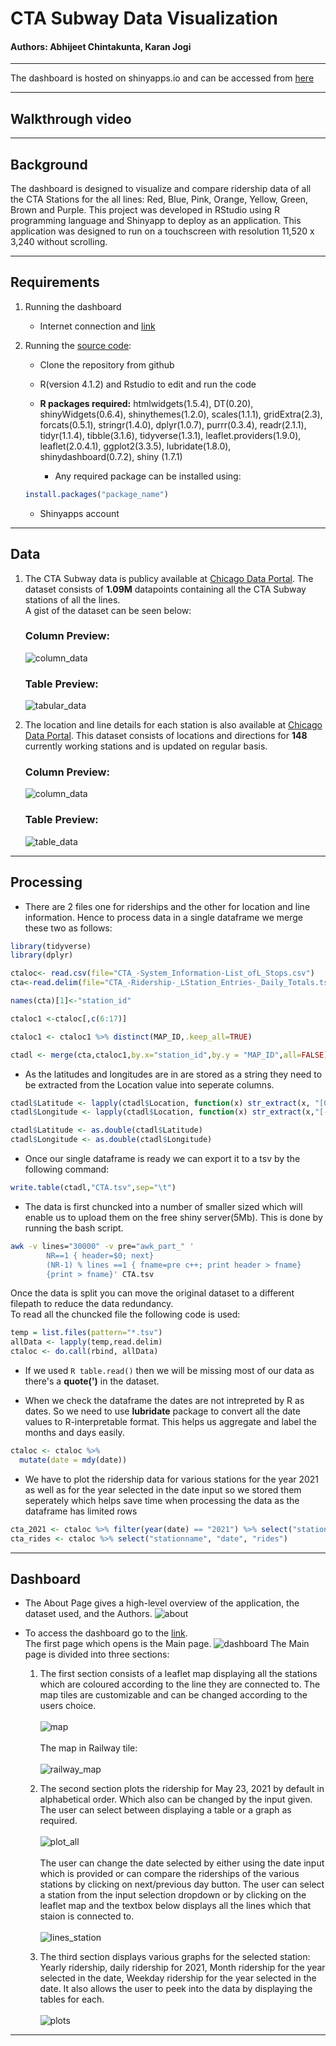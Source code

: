 # CTA Subway Data Visualization
#### Authors: Abhijeet Chintakunta, Karan Jogi

___

The dashboard is hosted on shinyapps.io and can be accessed from [here](https://abhijeet2596.shinyapps.io/Project2/)


___
## Walkthrough video

___
## Background
  
The dashboard is designed to visualize and compare ridership data of all the CTA Stations for the all lines: Red, Blue, Pink, Orange, Yellow, Green, Brown and Purple. This project was developed in RStudio using R programming language and Shinyapp to deploy as an application. This application was designed to run on a touchscreen with resolution 11,520 x 3,240 without scrolling.

  
___

## Requirements

1. Running the dashboard
    * Internet connection and [link](https://karanjogi.shinyapps.io/Chicago-CTA-Subway/)

2. Running the [source code](https://github.com/karanjogi/Chicago-CTA-Subway):
    * Clone the repository from github
    * R(version 4.1.2) and Rstudio to edit and run the code
    * **R packages required:** htmlwidgets(1.5.4), DT(0.20), shinyWidgets(0.6.4), shinythemes(1.2.0), scales(1.1.1), gridExtra(2.3), forcats(0.5.1), stringr(1.4.0), dplyr(1.0.7), purrr(0.3.4), readr(2.1.1), tidyr(1.1.4), tibble(3.1.6), tidyverse(1.3.1), leaflet.providers(1.9.0), leaflet(2.0.4.1), ggplot2(3.3.5), lubridate(1.8.0), shinydashboard(0.7.2), shiny (1.7.1)            


        * Any required package can be installed using:  
          
    ```R
    install.packages("package_name")
    ```
    * Shinyapps account

___

## Data
1. The CTA Subway data is publicy available at [Chicago Data Portal](https://data.cityofchicago.org/Transportation/CTA-Ridership-L-Station-Entries-Daily-Totals/5neh-572f). The dataset consists of **1.09M** datapoints containing all the CTA Subway stations of all the lines.  
A gist of the dataset can be seen below:  
    ### Column Preview:
    ![column_data](/images/posts/cta_subway/columns_data.png)

    ### Table Preview:
    ![tabular_data](/images/posts/cta_subway/table_preview.png)

2. The location and line details for each station is also available at [Chicago Data Portal](https://data.cityofchicago.org/Transportation/CTA-System-Information-List-of-L-Stops/8pix-ypme). This dataset consists of locations and directions for **148** currently working stations and is updated on regular basis.
    ### Column Preview:
    ![column_data](/images/posts/Project_2/column_data.png)

    ### Table Preview:
    ![table_data](/images/posts/Project_2/table_data.png)


___
## Processing
* There are 2 files one for riderships and the other for location and line information. Hence to process data in a single dataframe we merge these two as follows:

```R
library(tidyverse)
library(dplyr) 

ctaloc<- read.csv(file="CTA_-System_Information-List_ofL_Stops.csv")
cta<-read.delim(file="CTA_-Ridership-_LStation_Entries-_Daily_Totals.tsv",sep="\t",quote="")

names(cta)[1]<-"station_id"

ctaloc1 <-ctaloc[,c(6:17)]

ctaloc1 <- ctaloc1 %>% distinct(MAP_ID,.keep_all=TRUE)

ctadl <- merge(cta,ctaloc1,by.x="station_id",by.y = "MAP_ID",all=FALSE)
```
* As the latitudes and longitudes are in are stored as a string they need to be extracted from the Location value into seperate columns.

```R
ctadl$Latitude <- lapply(ctadl$Location, function(x) str_extract(x, "[0-9]+[.][0-9]+(?=[,])"))
ctadl$Longitude <- lapply(ctadl$Location, function(x) str_extract(x,"[-][0-9]+[.][0-9]+(?=[)])"))

ctadl$Latitude <- as.double(ctadl$Latitude)
ctadl$Longitude <- as.double(ctadl$Longitude)
```

* Once our single dataframe is ready we can export it to a tsv by the following command:

```R
write.table(ctadl,"CTA.tsv",sep="\t")
```

* The data is first chuncked into a number of smaller sized which will enable us to upload them on the free shiny server(5Mb). This is done by running the bash script.

```bash
awk -v lines="30000" -v pre="awk_part_" '
        NR==1 { header=$0; next}
        (NR-1) % lines ==1 { fname=pre c++; print header > fname}
        {print > fname}' CTA.tsv
```

Once the data is split you can move the original dataset to a different filepath to reduce the data redundancy.  
To read all the chuncked file the following code is used:
```R
temp = list.files(pattern="*.tsv")
allData <- lapply(temp,read.delim)
ctaloc <- do.call(rbind, allData)
```
* If we used ```R table.read()``` then we will be missing most of our data as there's a **quote(')** in the dataset.  


* When we check the dataframe the dates are not intrepreted by R as dates. So we need to use **lubridate** package to convert all the date values to R-interpretable format. This helps us aggregate and label the months and days easily.

```R
ctaloc <- ctaloc %>% 
  mutate(date = mdy(date))
```

* We have to plot the ridership data for various stations for the year 2021 as well as for the year selected in the date input so we stored them seperately which helps save time when processing the data as the dataframe has limited rows

```R
cta_2021 <- ctaloc %>% filter(year(date) == "2021") %>% select("stationname", "date", "rides")
cta_rides <- ctaloc %>% select("stationname", "date", "rides")
```
___
## Dashboard

* The About Page gives a high-level overview of the application, the dataset used, and the Authors. 
![about](/images/posts/Project_2/about.png)

* To access the dashboard go to the [link](https://abhijeet2596.shinyapps.io/Project2/).  
The first page which opens is the Main page.
![dashboard](/images/posts/Project_2/dashboard.png)
The Main page is divided into three sections:
    1. The first section consists of a leaflet map displaying all the stations which are coloured according to the line they are connected to. The map tiles are customizable and can be changed according to the users choice. <br> <br>
    ![map](/images/posts/Project_2/map_default.png) <br> <br>
    The map in Railway tile: <br> <br>
    ![railway_map](/images/posts/Project_2/map_railway.png)

    1. The second section plots the ridership for May 23, 2021 by default in alphabetical order. Which also can be changed by the input given. The user can select between displaying a table or a graph as required. <br> <br>
    ![plot_all](/images/posts/Project_2/plot_all.png)<br> <br>
    The user can change the date selected by either using the date input which is provided or can compare the riderships of the various stations by clicking on next/previous day button.
    The user can select a station from the input selection dropdown or by clicking on the leaflet map and the textbox below displays all the lines which that staion is connected to.<br> <br>
    ![lines_station](/images/posts/Project_2/lines_station.png)<br>
    
    1. The third section displays various graphs for the selected station: Yearly ridership, daily ridership for 2021, Month ridership for the year selected in the date, Weekday ridership for the year selected in the date. It also allows the user to peek into the data by displaying the tables for each. <br><br>
    ![plots](/images/posts/Project_2/plots.png)

___
